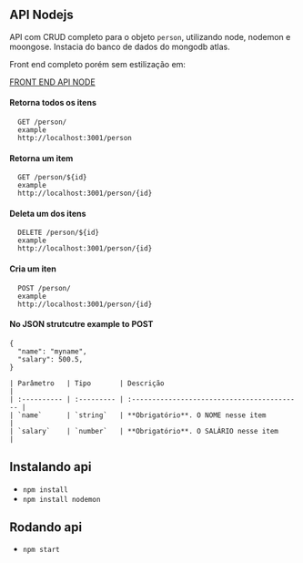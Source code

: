 
## API Nodejs

API com CRUD completo para o objeto `person`, utilizando node, nodemon e moongose.
Instacia do banco de dados do mongodb atlas.

Front end completo porém sem estilização em:

[FRONT END API NODE](https://github.com/jeangondorek/front-end-api-rest-nodejs)


#### Retorna todos os itens

```
  GET /person/
  example
  http://localhost:3001/person
```
#### Retorna um item

```
  GET /person/${id}
  example
  http://localhost:3001/person/{id}
```
#### Deleta um dos itens

```
  DELETE /person/${id}
  example
  http://localhost:3001/person/{id}
```

#### Cria um iten
```
  POST /person/
  example
  http://localhost:3001/person/{id}
```
  #### No JSON strutcutre example to POST


  ```
  {       
    "name": "myname",
    "salary": 500.5,
}
  ```
  ```
| Parâmetro   | Tipo       | Descrição                                   |
| :---------- | :--------- | :------------------------------------------ |
| `name`      | `string`   | **Obrigatório**. O NOME nesse item          |
| `salary`    | `number`   | **Obrigatório**. O SALÁRIO nesse item       |
```
## Instalando api

- ```npm install```
- ```npm install nodemon```
## Rodando api
- ```npm start```
